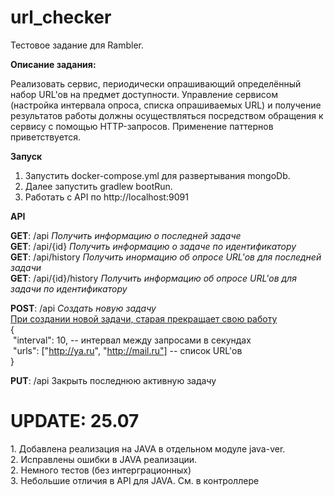 # url_checker
Тестовое задание для Rambler.

<b>Описание задания:</b>

Реализовать сервис, периодически опрашивающий определённый набор URL'ов на предмет доступности. 
Управление сервисом (настройка интервала опроса, списка опрашиваемых URL) 
и получение результатов работы должны осуществляться посредством обращения к сервису с помощью HTTP-запросов. 
Применение паттернов приветствуется.

<b>Запуск</b>

1. Запустить docker-compose.yml для развертывания mongoDb.<br>
2. Далее запустить gradlew bootRun. 
3. Работать с API по http://localhost:9091 

<b>API</b>

<b>GET</b>: /api              <i>  Получить информацию о последней задаче</i><br>
<b>GET</b>: /api/{id}         <i>  Получить информацию о задаче по идентификатору</i><br>
<b>GET</b>: /api/history      <i>  Получить инормацию об опросе URL'ов для последней задачи</i><br>
<b>GET</b>: /api/{id}/history <i>  Получить информацию об опросе URL'ов для задачи по идентификатору</i><br>

<b>POST</b>: /api  <i>Создать новую задачу</i><br>
<u>При создании новой задачи, старая прекращает свою работу</u><br>
{<br>
	&nbsp;"interval": 10, -- интервал между запросами в секундах<br>
	&nbsp;"urls": ["http://ya.ru", "http://mail.ru"] -- список URL'ов<br>
}<br>

<b>PUT</b>: /api Закрыть последнюю активную задачу

<h1><b>UPDATE: 25.07</b><br></h1>
1. Добавлена реализация на JAVA в отдельном модуле java-ver.<br>
2. Исправлены ошибки в JAVA реализации.<br>
2. Немного тестов (без интерграционных)<br>
3. Небольшие отличия в API для JAVA. См. в контроллере<br>

